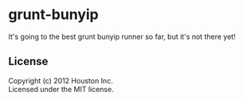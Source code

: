 # grunt-bunyip

It's going to the best grunt bunyip runner so far, but it's not there yet!

<!--
## Getting Started
Install this grunt plugin next to your project's [grunt.js gruntfile][getting_started] with: `npm install grunt-bunyip`

Then add this line to your project's `grunt.js` gruntfile:

```javascript
grunt.loadNpmTasks('grunt-bunyip');
```

[grunt]: https://github.com/cowboy/grunt
[getting_started]: https://github.com/cowboy/grunt/blob/master/docs/getting_started.md

## Documentation
_(Coming soon)_

## Contributing
In lieu of a formal styleguide, take care to maintain the existing coding style. Add unit tests for any new or changed functionality. Lint and test your code using [grunt][grunt].

## Release History
_(Nothing yet)_-->

## License
Copyright (c) 2012 Houston Inc.  
Licensed under the MIT license.

